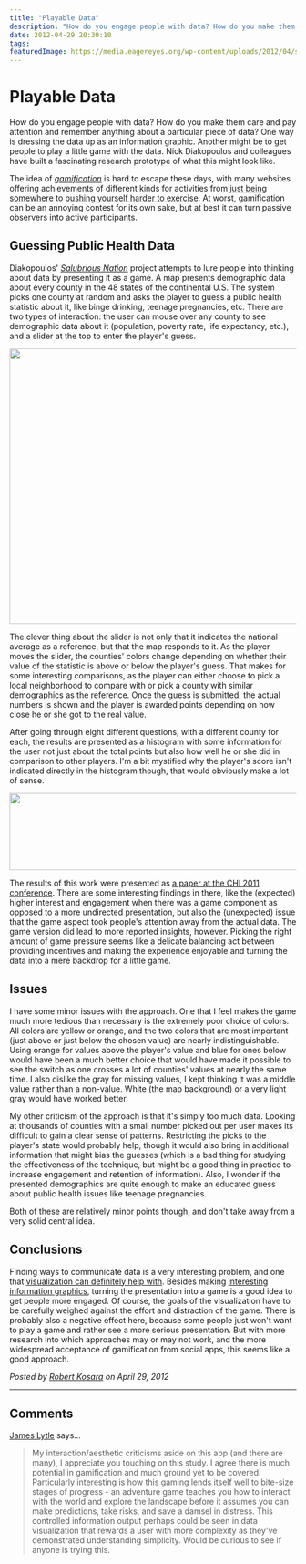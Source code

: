 ```yaml
---
title: "Playable Data"
description: "How do you engage people with data? How do you make them care and pay attention and remember anything about a particular piece of data? One way is dressing the data up as an information graphic. Another might be to get people to play a little game with the data. Nick Diakopoulos and colleagues have built a fascinating research prototype of what this might look like."
date: 2012-04-29 20:30:10
tags:
featuredImage: https://media.eagereyes.org/wp-content/uploads/2012/04/salubrious.png
---
```


# Playable Data

How do you engage people with data? How do you make them care and pay attention and remember anything about a particular piece of data? One way is dressing the data up as an information graphic. Another might be to get people to play a little game with the data. Nick Diakopoulos and colleagues have built a fascinating research prototype of what this might look like.

The idea of <em><a href="http://en.wikipedia.org/wiki/Gamification">gamification</a></em> is hard to escape these days, with many websites offering achievements of different kinds for activities from <a href="https://foursquare.com/">just being somewhere</a> to <a href="http://www.fitocracy.com/">pushing yourself harder to exercise</a>. At worst, gamification can be an annoying contest for its own sake, but at best it can turn passive observers into active participants.

## Guessing Public Health Data

Diakopoulos' <em><a href="http://www.salubriousnation.com/">Salubrious Nation</a></em> project attempts to lure people into thinking about data by presenting it as a game. A map presents demographic data about every county in the 48 states of the continental U.S. The system picks one county at random and asks the player to guess a public health statistic about it, like binge drinking, teenage pregnancies, etc. There are two types of interaction: the user can mouse over any county to see demographic data about it (population, poverty rate, life expectancy, etc.), and a slider at the top to enter the player's guess.

<p align="center"><img class="aligncenter size-full wp-image-1869" title="Salubrious Nation" src="https://media.eagereyes.org/wp-content/uploads/2012/04/salubrious.png" alt="" width="600" height="483" /></p>

The clever thing about the slider is not only that it indicates the national average as a reference, but that the map responds to it. As the player moves the slider, the counties' colors change depending on whether their value of the statistic is above or below the player's guess. That makes for some interesting comparisons, as the player can either choose to pick a local neighborhood to compare with or pick a county with similar demographics as the reference. Once the guess is submitted, the actual numbers is shown and the player is awarded points depending on how close he or she got to the real value.

After going through eight different questions, with a different county for each, the results are presented as a histogram with some information for the user not just about the total points but also how well he or she did in comparison to other players. I'm a bit mystified why the player's score isn't indicated directly in the histogram though, that would obviously make a lot of sense.

<p align="center"><img class="aligncenter size-full wp-image-1868" title="salubrious-score" src="https://media.eagereyes.org/wp-content/uploads/2012/04/salubrious-score.png" alt="" width="600" height="135" /></p>

The results of this work were presented as <a href="http://www.nickdiakopoulos.com/playable-data/">a paper at the CHI 2011 conference</a>. There are some interesting findings in there, like the (expected) higher interest and engagement when there was a game component as opposed to a more undirected presentation, but also the (unexpected) issue that the game aspect took people's attention away from the actual data. The game version did lead to more reported insights, however. Picking the right amount of game pressure seems like a delicate balancing act between providing incentives and making the experience enjoyable and turning the data into a mere backdrop for a little game.

## Issues

I have some minor issues with the approach. One that I feel makes the game much more tedious than necessary is the extremely poor choice of colors. All colors are yellow or orange, and the two colors that are most important (just above or just below the chosen value) are nearly indistinguishable. Using orange for values above the player's value and blue for ones below would have been a much better choice that would have made it possible to see the switch as one crosses a lot of counties' values at nearly the same time. I also dislike the gray for missing values, I kept thinking it was a middle value rather than a non-value. White (the map background) or a very light gray would have worked better.

My other criticism of the approach is that it's simply too much data. Looking at thousands of counties with a small number picked out per user makes its difficult to gain a clear sense of patterns. Restricting the picks to the player's state would probably help, though it would also bring in additional information that might bias the guesses (which is a bad thing for studying the effectiveness of the technique, but might be a good thing in practice to increase engagement and retention of information). Also, I wonder if the presented demographics are quite enough to make an educated guess about public health issues like teenage pregnancies.

Both of these are relatively minor points though, and don't take away from a very solid central idea.

## Conclusions

Finding ways to communicate data is a very interesting problem, and one that <a title="What Does It Mean to Inform?" href="http://eagereyes.org/journalism/what-does-it-mean-to-inform">visualization can definitely help with</a>. Besides making <a title="Want to Make A Chart Memorable? Add Junk" href="http://eagereyes.org/blog/2011/want-to-make-chart-memorable-add-junk">interesting information graphics</a>, turning the presentation into a game is a good idea to get people more engaged. Of course, the goals of the visualization have to be carefully weighed against the effort and distraction of the game. There is probably also a negative effect here, because some people just won't want to play a game and rather see a more serious presentation. But with more research into which approaches may or may not work, and the more widespread acceptance of gamification from social apps, this seems like a good approach.


_Posted by <a href="/about">Robert Kosara</a> on April 29, 2012_


<aside class="comments">

---
## Comments

<a href="http://www.juiceanalytics.com" rel="nofollow noopener" target="_blank">James Lytle</a> says…
>	My interaction/aesthetic criticisms aside on this app (and there are many), I appreciate you touching on this study. I agree there is much potential in gamification and much ground yet to be covered. Particularly interesting is how this gaming lends itself well to bite-size stages of progress - an adventure game teaches you how to interact with the world and explore the landscape before it assumes you can make predictions, take risks, and save a damsel in distress. This controlled information output perhaps could be seen in data visualization that rewards a user with more complexity as they've demonstrated understanding simplicity. Would be curious to see if anyone is trying this.

</aside>

